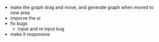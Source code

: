 -   make the graph drag and move, and generate graph when moved to new area
-   imporve the ui
-   fix bugs
    -   input and re input bug
-   make it responsive
